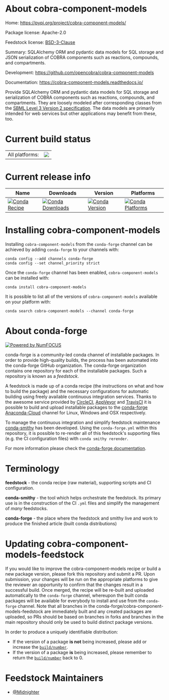 About cobra-component-models
============================

Home: https://pypi.org/project/cobra-component-models/

Package license: Apache-2.0

Feedstock license: [BSD-3-Clause](https://github.com/conda-forge/cobra-component-models-feedstock/blob/master/LICENSE.txt)

Summary: SQLAlchemy ORM and pydantic data models for SQL storage and JSON serialization of COBRA components such as reactions, compounds, and compartments.

Development: https://github.com/opencobra/cobra-component-models

Documentation: https://cobra-component-models.readthedocs.io/

Provide SQLAlchemy ORM and pydantic data models for SQL storage and
serialization of COBRA components such as reactions, compounds, and
compartments. They are loosely modeled after corresponding classes from the
[SBML Level 3 Version 2
specification](http://sbml.org/Documents/Specifications). The data models
are primarily intended for web services but other applications may benefit
from these, too.


Current build status
====================


<table><tr><td>All platforms:</td>
    <td>
      <a href="https://dev.azure.com/conda-forge/feedstock-builds/_build/latest?definitionId=8948&branchName=master">
        <img src="https://dev.azure.com/conda-forge/feedstock-builds/_apis/build/status/cobra-component-models-feedstock?branchName=master">
      </a>
    </td>
  </tr>
</table>

Current release info
====================

| Name | Downloads | Version | Platforms |
| --- | --- | --- | --- |
| [![Conda Recipe](https://img.shields.io/badge/recipe-cobra--component--models-green.svg)](https://anaconda.org/conda-forge/cobra-component-models) | [![Conda Downloads](https://img.shields.io/conda/dn/conda-forge/cobra-component-models.svg)](https://anaconda.org/conda-forge/cobra-component-models) | [![Conda Version](https://img.shields.io/conda/vn/conda-forge/cobra-component-models.svg)](https://anaconda.org/conda-forge/cobra-component-models) | [![Conda Platforms](https://img.shields.io/conda/pn/conda-forge/cobra-component-models.svg)](https://anaconda.org/conda-forge/cobra-component-models) |

Installing cobra-component-models
=================================

Installing `cobra-component-models` from the `conda-forge` channel can be achieved by adding `conda-forge` to your channels with:

```
conda config --add channels conda-forge
conda config --set channel_priority strict
```

Once the `conda-forge` channel has been enabled, `cobra-component-models` can be installed with:

```
conda install cobra-component-models
```

It is possible to list all of the versions of `cobra-component-models` available on your platform with:

```
conda search cobra-component-models --channel conda-forge
```


About conda-forge
=================

[![Powered by NumFOCUS](https://img.shields.io/badge/powered%20by-NumFOCUS-orange.svg?style=flat&colorA=E1523D&colorB=007D8A)](http://numfocus.org)

conda-forge is a community-led conda channel of installable packages.
In order to provide high-quality builds, the process has been automated into the
conda-forge GitHub organization. The conda-forge organization contains one repository
for each of the installable packages. Such a repository is known as a *feedstock*.

A feedstock is made up of a conda recipe (the instructions on what and how to build
the package) and the necessary configurations for automatic building using freely
available continuous integration services. Thanks to the awesome service provided by
[CircleCI](https://circleci.com/), [AppVeyor](https://www.appveyor.com/)
and [TravisCI](https://travis-ci.com/) it is possible to build and upload installable
packages to the [conda-forge](https://anaconda.org/conda-forge)
[Anaconda-Cloud](https://anaconda.org/) channel for Linux, Windows and OSX respectively.

To manage the continuous integration and simplify feedstock maintenance
[conda-smithy](https://github.com/conda-forge/conda-smithy) has been developed.
Using the ``conda-forge.yml`` within this repository, it is possible to re-render all of
this feedstock's supporting files (e.g. the CI configuration files) with ``conda smithy rerender``.

For more information please check the [conda-forge documentation](https://conda-forge.org/docs/).

Terminology
===========

**feedstock** - the conda recipe (raw material), supporting scripts and CI configuration.

**conda-smithy** - the tool which helps orchestrate the feedstock.
                   Its primary use is in the construction of the CI ``.yml`` files
                   and simplify the management of *many* feedstocks.

**conda-forge** - the place where the feedstock and smithy live and work to
                  produce the finished article (built conda distributions)


Updating cobra-component-models-feedstock
=========================================

If you would like to improve the cobra-component-models recipe or build a new
package version, please fork this repository and submit a PR. Upon submission,
your changes will be run on the appropriate platforms to give the reviewer an
opportunity to confirm that the changes result in a successful build. Once
merged, the recipe will be re-built and uploaded automatically to the
`conda-forge` channel, whereupon the built conda packages will be available for
everybody to install and use from the `conda-forge` channel.
Note that all branches in the conda-forge/cobra-component-models-feedstock are
immediately built and any created packages are uploaded, so PRs should be based
on branches in forks and branches in the main repository should only be used to
build distinct package versions.

In order to produce a uniquely identifiable distribution:
 * If the version of a package **is not** being increased, please add or increase
   the [``build/number``](https://docs.conda.io/projects/conda-build/en/latest/resources/define-metadata.html#build-number-and-string).
 * If the version of a package **is** being increased, please remember to return
   the [``build/number``](https://docs.conda.io/projects/conda-build/en/latest/resources/define-metadata.html#build-number-and-string)
   back to 0.

Feedstock Maintainers
=====================

* [@Midnighter](https://github.com/Midnighter/)


